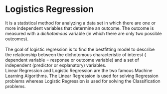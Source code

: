 # Logistics Regression 
It is a statistical method for analyzing a data set in which there are one or more independent variables that determine an outcome. 
The outcome is measured with a $dichotomous$ variable (in which there are only two possible outcomes). 
<br>
<br>
The goal of logistic regression is to find the bestfitting model to describe the relationship between the dichotomous characteristic of 
interest ( dependent variable = response or outcome variable) and a set of independent (predictor or explanatory) variables.
<br>
Linear Regression and Logistic Regression are the two famous Machine Learning Algorithms. The Linear Regression is used for solving 
Regression problems whereas Logistic Regression is used for solving the Classification problems.
